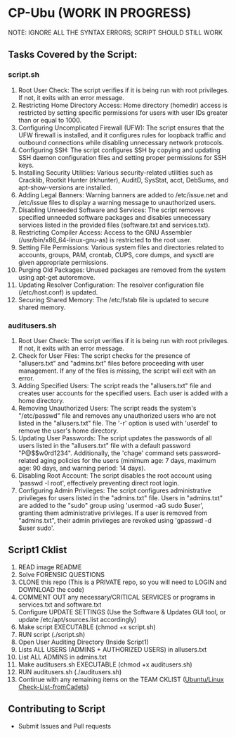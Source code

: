 # CP-Ubu (WORK IN PROGRESS)
NOTE: IGNORE ALL THE SYNTAX ERRORS; SCRIPT SHOULD STILL WORK

## Tasks Covered by the Script:
### script.sh
1. Root User Check: The script verifies if it is being run with root privileges. If not, it exits with an error message.
2. Restricting Home Directory Access: Home directory (homedir) access is restricted by setting specific permissions for users with user IDs greater than or equal to 1000.
3. Configuring Uncomplicated Firewall (UFW): The script ensures that the UFW firewall is installed, and it configures rules for loopback traffic and outbound connections while disabling unnecessary network protocols.
4. Configuring SSH: The script configures SSH by copying and updating SSH daemon configuration files and setting proper permissions for SSH keys.
5. Installing Security Utilities: Various security-related utilities such as Cracklib, Rootkit Hunter (rkhunter), AuditD, SysStat, acct, DebSums, and apt-show-versions are installed.
6. Adding Legal Banners: Warning banners are added to /etc/issue.net and /etc/issue files to display a warning message to unauthorized users.
7. Disabling Unneeded Software and Services: The script removes specified unneeded software packages and disables unnecessary services listed in the provided files (software.txt and services.txt).
8. Restricting Compiler Access: Access to the GNU Assembler (/usr/bin/x86_64-linux-gnu-as) is restricted to the root user.
9. Setting File Permissions: Various system files and directories related to accounts, groups, PAM, crontab, CUPS, core dumps, and sysctl are given appropriate permissions.
10. Purging Old Packages: Unused packages are removed from the system using apt-get autoremove.
11. Updating Resolver Configuration: The resolver configuration file (/etc/host.conf) is updated.
12. Securing Shared Memory: The /etc/fstab file is updated to secure shared memory.
### auditusers.sh
1. Root User Check: The script verifies if it is being run with root privileges. If not, it exits with an error message.
2. Check for User Files: The script checks for the presence of "allusers.txt" and "admins.txt" files before proceeding with user management. If any of the files is missing, the script will exit with an error.
3. Adding Specified Users: The script reads the "allusers.txt" file and creates user accounts for the specified users. Each user is added with a home directory.
4. Removing Unauthorized Users: The script reads the system's "/etc/passwd" file and removes any unauthorized users who are not listed in the "allusers.txt" file. The '-r' option is used with 'userdel' to remove the user's home directory.
5. Updating User Passwords: The script updates the passwords of all users listed in the "allusers.txt" file with a default password "P@$$w0rd1234". Additionally, the 'chage' command sets password-related aging policies for the users (minimum age: 7 days, maximum age: 90 days, and warning period: 14 days).
6. Disabling Root Account: The script disables the root account using 'passwd -l root', effectively preventing direct root login.
7. Configuring Admin Privileges: The script configures administrative privileges for users listed in the "admins.txt" file. Users in "admins.txt" are added to the "sudo" group using 'usermod -aG sudo $user', granting them administrative privileges. If a user is removed from "admins.txt", their admin privileges are revoked using 'gpasswd -d $user sudo'.
## Script1 Cklist
1. READ image README
2. Solve FORENSIC QUESTIONS
3. CLONE this repo (This is a PRIVATE repo, so you will need to LOGIN and DOWNLOAD the code)
4. COMMENT OUT any necessary/CRITICAL SERVICES or programs in services.txt and software.txt
5. Configure UPDATE SETTINGS (Use the Software & Updates GUI tool, or update /etc/apt/sources.list accordingly)
6. Make script EXECUTABLE (chmod +x script.sh)
7. RUN script (./script.sh)
8. Open User Auditing Directory (Inside Script1)
9. Lists ALL USERS (ADMINS + AUTHORIZED USERS) in allusers.txt
10. List ALL ADMINS in admins.txt
11. Make auditusers.sh EXECUTABLE (chmod +x auditusers.sh)
12. RUN auditusers.sh (./auditusers.sh)
13. Continue with any remaining items on the TEAM CKLIST ([Ubuntu/Linux Check-List-fromCadets](https://docs.google.com/document/d/1BBQ2hGnE1FpdCpkSSvZfeTynFjkIIREwgcZyv4Ld9eQ/edit))  

## Contributing to Script
* Submit Issues and Pull requests